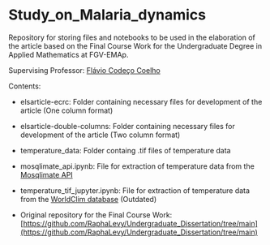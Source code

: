 # Study_on_Malaria_dynamics

Repository for storing files and notebooks to be used in the elaboration of the article based on the Final Course Work for the Undergraduate Degree in Applied Mathematics at FGV-EMAp.

Supervising Professor: [Flávio Codeço Coelho](https://emap.fgv.br/professores/flavio-codeco-coelho-0)

Contents:

+ elsarticle-ecrc: Folder containing necessary files for development of the article (One column format)
+ elsarticle-double-columns: Folder containing necessary files for development of the article (Two column format)
+ temperature_data: Folder containg .tif files of temperature data
+ mosqlimate_api.ipynb: File for extraction of temperature data from the [Mosqlimate API](https://api.mosqlimate.org/datastore/)
+ temperature_tif_jupyter.ipynb: File for extraction of temperature data from the [WorldClim database](https://www.worldclim.org/data/monthlywth.html) (Outdated)

+ Original repository for the Final Course Work: [https://github.com/RaphaLevy/Undergraduate_Dissertation/tree/main](https://github.com/RaphaLevy/Undergraduate_Dissertation/tree/main)
